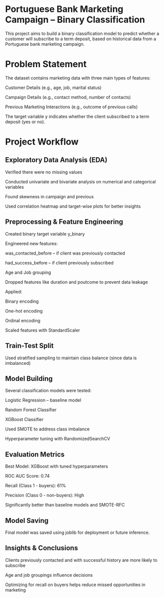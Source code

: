 # Portuguese Bank Marketing Campaign – Binary Classification
This project aims to build a binary classification model to predict whether a customer will subscribe to a term deposit, based on historical data from a Portuguese bank marketing campaign.

# Problem Statement
The dataset contains marketing data with three main types of features:

Customer Details (e.g., age, job, marital status)

Campaign Details (e.g., contact method, number of contacts)

Previous Marketing Interactions (e.g., outcome of previous calls)

The target variable y indicates whether the client subscribed to a term deposit (yes or no).

# Project Workflow
## Exploratory Data Analysis (EDA)
Verified there were no missing values

Conducted univariate and bivariate analysis on numerical and categorical variables

Found skewness in campaign and previous

Used correlation heatmap and target-wise plots for better insights

## Preprocessing & Feature Engineering
Created binary target variable y_binary

Engineered new features:

was_contacted_before – if client was previously contacted

had_success_before – if client previously subscribed

Age and Job grouping

Dropped features like duration and poutcome to prevent data leakage

Applied:

Binary encoding

One-hot encoding

Ordinal encoding

Scaled features with StandardScaler

## Train-Test Split
Used stratified sampling to maintain class balance (since data is imbalanced)

## Model Building
Several classification models were tested:

Logistic Regression – baseline model

Random Forest Classifier

XGBoost Classifier

Used SMOTE to address class imbalance

Hyperparameter tuning with RandomizedSearchCV

## Evaluation Metrics
Best Model: XGBoost with tuned hyperparameters

ROC AUC Score: 0.74

Recall (Class 1 - buyers): 61%

Precision (Class 0 - non-buyers): High

Significantly better than baseline models and SMOTE-RFC

## Model Saving
Final model was saved using joblib for deployment or future inference.

## Insights & Conclusions
Clients previously contacted and with successful history are more likely to subscribe

Age and job groupings influence decisions

Optimizing for recall on buyers helps reduce missed opportunities in marketing
